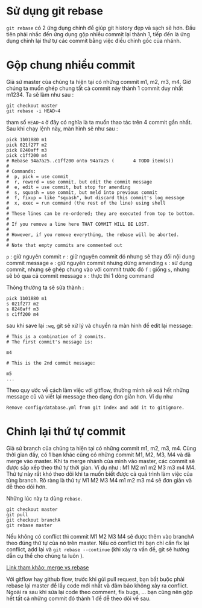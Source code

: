 Sử dụng git rebase
===

`git rebase` có 2 ứng dụng chính để giúp git history đẹp và sạch sẽ hơn. Đầu tiên phải nhắc đến ứng dụng gộp nhiều commit lại thành 1, tiếp đến là  ứng dụng chỉnh lại thứ tự các commit bằng việc điều chỉnh gốc của nhánh.

# Gộp chung nhiều commit
Giả sử master của chúng ta hiện tại có những commit m1, m2, m3, m4. Giờ chúng ta muốn ghép chung tất cả commit này thành 1 commit duy nhất m1234. Ta sẽ làm như sau : 
```console
git checkout master
git rebase -i HEAD~4
```
tham số `HEAD~4` ở đây có nghĩa là ta muốn thao tác trên 4 commit gần nhất. Sau khi chạy lệnh này, màn hình sẽ như sau : 
```
pick 1b01880 m1
pick 021f277 m2
pick 8240aff m3
pick c1ff200 m4
# Rebase 94a7a25..c1ff200 onto 94a7a25 (       4 TODO item(s))
#
# Commands:
#  p, pick = use commit
#  r, reword = use commit, but edit the commit message
#  e, edit = use commit, but stop for amending
#  s, squash = use commit, but meld into previous commit
#  f, fixup = like "squash", but discard this commit's log message
#  x, exec = run command (the rest of the line) using shell
#
# These lines can be re-ordered; they are executed from top to bottom.
#
# If you remove a line here THAT COMMIT WILL BE LOST.
#
# However, if you remove everything, the rebase will be aborted.
#
# Note that empty commits are commented out
```
`p` : giữ nguyên commit
`r` : giữ nguyên commit đó nhưng sẽ thay đổi nội dung commit message
`e` : giữ nguyên commit nhưng dừng amending
`s` : sử dụng commit, nhưng sẽ ghép chung vào với commit trước đó
`f` : giống `s`, nhưng sẽ bỏ qua cả commit message
`x` : thực thi 1 dòng command

Thông thường ta sẽ sửa thành : 
```
pick 1b01880 m1
s 021f277 m2
s 8240aff m3
s c1ff200 m4
```
sau khi save lại `:wq`, git sẽ xử lý và chuyển ra màn hình để edit lại message:
```
# This is a combination of 2 commits.
# The first commit's message is:

m4

# This is the 2nd commit message:

m5
...
```
Theo quy ước về cách làm việc với gitflow, thường mình sẽ xoá hết những message cũ và viết lại message theo dạng đơn giản hơn. Ví dụ như 
```
Remove config/database.yml from git index and add it to gitignore.
```

# Chỉnh lại thứ tự commit
Giả sử branch của chúng ta hiện tại có những commit m1, m2, m3, m4. Cùng thời gian đấy, có 1 bạn khác cũng có những commit M1, M2, M3, M4 và đã merge vào master.
Khi ta merge nhánh của mình vào master, các commit sẽ được sắp xếp theo thứ tự thời gian. Ví dụ như : M1 M2 m1 m2 M3 m3 m4 M4. 
Thứ tự này rất khó theo dõi khi ta muốn biết được cả quá trình làm việc của từng branch. 
Rõ ràng là thứ tự M1 M2 M3 M4 m1 m2 m3 m4 sẽ đơn giản và dễ theo dõi hơn. 

Những lúc này ta dùng `rebase`.

```
git checkout master
git pull
git checkout branchA
git rebase master
```

Nếu không có conflict thì commit M1 M2 M3 M4 sẽ được thêm vào branchA theo đúng thứ tự của nó trên master. 
Nếu có conflict thì bạn chỉ cần fix lại conflict, add lại và `git rebase --continue` (khi xảy ra vấn đề, git sẽ hướng dẫn cụ thể cho chúng ta luôn ).

[Link tham khảo: merge vs rebase]()

Với gitflow hay github flow, trước khi gửi pull request, bạn bắt buộc phải rebase lại master để lấy code mới nhất và đảm bảo không xảy ra conflict. 
Ngoài ra sau khi sửa lại code theo comment, fix bugs, ... bạn cũng nên gộp hết tất cả những commit đó thành 1 để dễ theo dõi về sau. 
